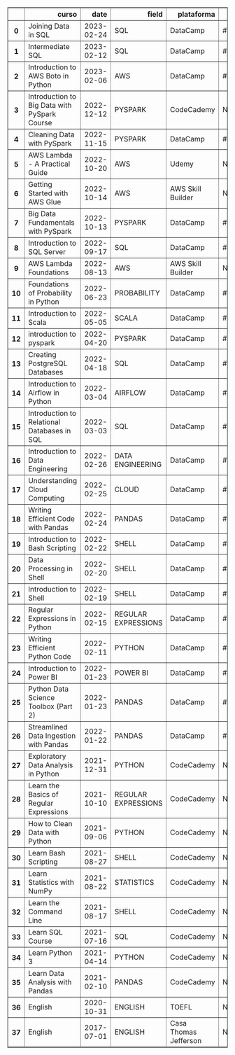 <table border="1" class="dataframe">
  <thead>
    <tr style="text-align: right;">
      <th></th>
      <th>curso</th>
      <th>date</th>
      <th>field</th>
      <th>plataforma</th>
      <th>id</th>
      <th>link</th>
    </tr>
  </thead>
  <tbody>
    <tr>
      <th>0</th>
      <td>Joining Data in SQL</td>
      <td>2023-02-24</td>
      <td>SQL</td>
      <td>DataCamp</td>
      <td>#27,948,484</td>
      <td>https://www.datacamp.com/statement-of-accomplishment/course/172944c6b33621ce36a37cada9c1f7848c6dcf0f</td>
    </tr>
    <tr>
      <th>1</th>
      <td>Intermediate SQL</td>
      <td>2023-02-12</td>
      <td>SQL</td>
      <td>DataCamp</td>
      <td>#27,907,563</td>
      <td>https://www.datacamp.com/statement-of-accomplishment/course/1b99186e2d712ebebad521549ab52000a0684c5a</td>
    </tr>
    <tr>
      <th>2</th>
      <td>Introduction to AWS Boto in Python</td>
      <td>2023-02-06</td>
      <td>AWS</td>
      <td>DataCamp</td>
      <td>#23,179,911</td>
      <td>https://www.datacamp.com/statement-of-accomplishment/course/321c4f45e8a5d40f2ed59217d9dc1a01e8651c5c?raw=1</td>
    </tr>
    <tr>
      <th>3</th>
      <td>Introduction to Big Data with PySpark Course</td>
      <td>2022-12-12</td>
      <td>PYSPARK</td>
      <td>CodeCademy</td>
      <td>NaN</td>
      <td>https://www.codecademy.com/profiles/robertomdiniz/certificates/895f3c0e3a564e9abea6f431ce5d87cc</td>
    </tr>
    <tr>
      <th>4</th>
      <td>Cleaning Data with PySpark</td>
      <td>2022-11-15</td>
      <td>PYSPARK</td>
      <td>DataCamp</td>
      <td>#23,931,785</td>
      <td>https://www.datacamp.com/statement-of-accomplishment/course/894911f368f19e6318f641a3331e42f67e965244?raw=1</td>
    </tr>
    <tr>
      <th>5</th>
      <td>AWS Lambda - A Practical Guide</td>
      <td>2022-10-20</td>
      <td>AWS</td>
      <td>Udemy</td>
      <td>NaN</td>
      <td>https://www.udemy.com/certificate/UC-b9c2e1b6-7f3c-4a5a-b579-57fad0a255f5/</td>
    </tr>
    <tr>
      <th>6</th>
      <td>Getting Started with AWS Glue</td>
      <td>2022-10-14</td>
      <td>AWS</td>
      <td>AWS Skill Builder</td>
      <td>NaN</td>
      <td>https://github.com/s33ding/myCertificates/blob/main/AWS_SkillBuilder_Glue.pdf</td>
    </tr>
    <tr>
      <th>7</th>
      <td>Big Data Fundamentals with PySpark</td>
      <td>2022-10-13</td>
      <td>PYSPARK</td>
      <td>DataCamp</td>
      <td>#24,143,835</td>
      <td>https://www.datacamp.com/statement-of-accomplishment/course/99e35d34dbbfe913b9f469f775eb46a190cde644</td>
    </tr>
    <tr>
      <th>8</th>
      <td>Introduction to SQL Server</td>
      <td>2022-09-17</td>
      <td>SQL</td>
      <td>DataCamp</td>
      <td>#23,941,546</td>
      <td>https://www.datacamp.com/statement-of-accomplishment/course/06eccba90ece050c5c1c59236b61dcf69c2be37e</td>
    </tr>
    <tr>
      <th>9</th>
      <td>AWS Lambda Foundations</td>
      <td>2022-08-13</td>
      <td>AWS</td>
      <td>AWS Skill Builder</td>
      <td>NaN</td>
      <td>https://github.com/s33ding/myCertificates/blob/main/awsSkillBuilder_AWS_Lambda.pdf</td>
    </tr>
    <tr>
      <th>10</th>
      <td>Foundations of Probability in Python</td>
      <td>2022-06-23</td>
      <td>PROBABILITY</td>
      <td>DataCamp</td>
      <td>#23,658,435</td>
      <td>https://www.datacamp.com/statement-of-accomplishment/course/4636b707c8dcdc8695fb3940c2ffc85cc1aa0579</td>
    </tr>
    <tr>
      <th>11</th>
      <td>Introduction to Scala</td>
      <td>2022-05-05</td>
      <td>SCALA</td>
      <td>DataCamp</td>
      <td>#23,144,363</td>
      <td>https://www.datacamp.com/statement-of-accomplishment/course/3672dd6b97120d9ca202d3f8bd028ff67831b428</td>
    </tr>
    <tr>
      <th>12</th>
      <td>introduction to pyspark</td>
      <td>2022-04-20</td>
      <td>PYSPARK</td>
      <td>DataCamp</td>
      <td>#22,441,529</td>
      <td>https://github.com/s33ding/myCertificates/blob/main/datacamp_introduction%20to%20pyspark.pdf</td>
    </tr>
    <tr>
      <th>13</th>
      <td>Creating PostgreSQL Databases</td>
      <td>2022-04-18</td>
      <td>SQL</td>
      <td>DataCamp</td>
      <td>#22,832,993</td>
      <td>https://www.datacamp.com/statement-of-accomplishment/course/6328c3299dd9d01d1177435b38e8d9ce85844c54</td>
    </tr>
    <tr>
      <th>14</th>
      <td>Introduction to Airflow in Python</td>
      <td>2022-03-04</td>
      <td>AIRFLOW</td>
      <td>DataCamp</td>
      <td>#22,704,916</td>
      <td>https://www.datacamp.com/statement-of-accomplishment/course/46d9000a6a0dbea337da8ee1f2d911c1673b3e79</td>
    </tr>
    <tr>
      <th>15</th>
      <td>Introduction to Relational Databases in SQL</td>
      <td>2022-03-03</td>
      <td>SQL</td>
      <td>DataCamp</td>
      <td>#23,067,162</td>
      <td>https://www.datacamp.com/statement-of-accomplishment/course/42eb4d282b095ddfaa0065907c518c5051f7b5b4</td>
    </tr>
    <tr>
      <th>16</th>
      <td>Introduction to Data Engineering</td>
      <td>2022-02-26</td>
      <td>DATA ENGINEERING</td>
      <td>DataCamp</td>
      <td>#22,479,586</td>
      <td>https://www.datacamp.com/statement-of-accomplishment/course/763ad4f93df0ca0ff4d1313399c3d24bd3a75c7d</td>
    </tr>
    <tr>
      <th>17</th>
      <td>Understanding Cloud Computing</td>
      <td>2022-02-25</td>
      <td>CLOUD</td>
      <td>DataCamp</td>
      <td>#23,180,504</td>
      <td>https://www.datacamp.com/statement-of-accomplishment/course/5b74c4928168513fa80f2ae88a75c4ff1b5378ef</td>
    </tr>
    <tr>
      <th>18</th>
      <td>Writing Efficient Code with Pandas</td>
      <td>2022-02-24</td>
      <td>PANDAS</td>
      <td>DataCamp</td>
      <td>#22,694,144</td>
      <td>https://www.datacamp.com/statement-of-accomplishment/course/a6689c0517832393c1e33fde01a539dd3d60544d</td>
    </tr>
    <tr>
      <th>19</th>
      <td>Introduction to Bash Scripting</td>
      <td>2022-02-22</td>
      <td>SHELL</td>
      <td>DataCamp</td>
      <td>#23,119,199</td>
      <td>https://www.datacamp.com/statement-of-accomplishment/course/03bec7f3dd48ab861f17f6e2862e594568f309be</td>
    </tr>
    <tr>
      <th>20</th>
      <td>Data Processing in Shell</td>
      <td>2022-02-20</td>
      <td>SHELL</td>
      <td>DataCamp</td>
      <td>#23,107,761</td>
      <td>https://www.datacamp.com/statement-of-accomplishment/course/b940731355ef858d9b2d990aee2d0e0348288351</td>
    </tr>
    <tr>
      <th>21</th>
      <td>Introduction to  Shell</td>
      <td>2022-02-19</td>
      <td>SHELL</td>
      <td>DataCamp</td>
      <td>#22,685,188</td>
      <td>https://www.datacamp.com/statement-of-accomplishment/course/8bb18f7a9b4f8e91cf3a0e80771d23bcef7b7cbe</td>
    </tr>
    <tr>
      <th>22</th>
      <td>Regular Expressions in Python</td>
      <td>2022-02-15</td>
      <td>REGULAR EXPRESSIONS</td>
      <td>DataCamp</td>
      <td>#22,864,276</td>
      <td>https://www.datacamp.com/statement-of-accomplishment/course/a8d1acb463db98dc4605613d95d4826eb0e317b7</td>
    </tr>
    <tr>
      <th>23</th>
      <td>Writing Efficient Python Code</td>
      <td>2022-02-11</td>
      <td>PYTHON</td>
      <td>DataCamp</td>
      <td>#22,577,755</td>
      <td>https://www.datacamp.com/statement-of-accomplishment/course/fc64a4364f76a49340a0bcc2ef29ed5e01bf6d96</td>
    </tr>
    <tr>
      <th>24</th>
      <td>Introduction to Power BI</td>
      <td>2022-01-23</td>
      <td>POWER BI</td>
      <td>DataCamp</td>
      <td>#22,549,749</td>
      <td>https://www.datacamp.com/statement-of-accomplishment/course/b1edc8dcaa0e648d8d43fec7d968882cf84ae874</td>
    </tr>
    <tr>
      <th>25</th>
      <td>Python Data Science Toolbox (Part 2)</td>
      <td>2022-01-23</td>
      <td>PANDAS</td>
      <td>DataCamp</td>
      <td>#22,700,284</td>
      <td>https://app.datacamp.com/learn/courses/python-data-science-toolbox-part-2</td>
    </tr>
    <tr>
      <th>26</th>
      <td>Streamlined Data Ingestion with Pandas</td>
      <td>2022-01-22</td>
      <td>PANDAS</td>
      <td>DataCamp</td>
      <td>#22,671,802</td>
      <td>https://www.datacamp.com/statement-of-accomplishment/course/2b8113ee484f7a2ad8d84e7e32ccd861c996569a?raw=1</td>
    </tr>
    <tr>
      <th>27</th>
      <td>Exploratory Data Analysis in Python</td>
      <td>2021-12-31</td>
      <td>PYTHON</td>
      <td>CodeCademy</td>
      <td>NaN</td>
      <td>https://www.codecademy.com/profiles/robertomdiniz/certificates/33af3a7ba2bd8a4291d5188f2d436696</td>
    </tr>
    <tr>
      <th>28</th>
      <td>Learn the Basics of Regular Expressions</td>
      <td>2021-10-10</td>
      <td>REGULAR EXPRESSIONS</td>
      <td>CodeCademy</td>
      <td>NaN</td>
      <td>https://www.codecademy.com/profiles/robertomdiniz/certificates/9da8e26980d5139405439ee7578b8b69</td>
    </tr>
    <tr>
      <th>29</th>
      <td>How to Clean Data with Python</td>
      <td>2021-09-06</td>
      <td>PYTHON</td>
      <td>CodeCademy</td>
      <td>NaN</td>
      <td>https://www.codecademy.com/profiles/robertomdiniz/certificates/e773a003314c1be60da8388a90a77e78</td>
    </tr>
    <tr>
      <th>30</th>
      <td>Learn Bash Scripting</td>
      <td>2021-08-27</td>
      <td>SHELL</td>
      <td>CodeCademy</td>
      <td>NaN</td>
      <td>https://www.codecademy.com/profiles/robertomdiniz/certificates/37c55263a9f1b1f7603f7551c293ecbd</td>
    </tr>
    <tr>
      <th>31</th>
      <td>Learn Statistics with NumPy</td>
      <td>2021-08-22</td>
      <td>STATISTICS</td>
      <td>CodeCademy</td>
      <td>NaN</td>
      <td>https://www.codecademy.com/profiles/robertomdiniz/certificates/43135f7494712f4c3b1ced1a55be7be1</td>
    </tr>
    <tr>
      <th>32</th>
      <td>Learn the Command Line</td>
      <td>2021-08-17</td>
      <td>SHELL</td>
      <td>CodeCademy</td>
      <td>NaN</td>
      <td>https://www.codecademy.com/profiles/robertomdiniz/certificates/c87ba0541f8be78bc2f4ba1128233f6f</td>
    </tr>
    <tr>
      <th>33</th>
      <td>Learn SQL Course</td>
      <td>2021-07-16</td>
      <td>SQL</td>
      <td>CodeCademy</td>
      <td>NaN</td>
      <td>https://www.codecademy.com/profiles/robertomdiniz/certificates/042a4e5884e3eb6ea1f2a12be6abb851</td>
    </tr>
    <tr>
      <th>34</th>
      <td>Learn Python 3</td>
      <td>2021-04-14</td>
      <td>PYTHON</td>
      <td>CodeCademy</td>
      <td>NaN</td>
      <td>https://www.codecademy.com/profiles/robertomdiniz/certificates/6c152bd262967f8c941c9707ed636bda</td>
    </tr>
    <tr>
      <th>35</th>
      <td>Learn Data Analysis with Pandas</td>
      <td>2021-02-10</td>
      <td>PANDAS</td>
      <td>CodeCademy</td>
      <td>NaN</td>
      <td>https://www.codecademy.com/profiles/robertomdiniz/certificates/95dd3ed417d7d6c449afffc6401b310a</td>
    </tr>
    <tr>
      <th>36</th>
      <td>English</td>
      <td>2020-10-31</td>
      <td>ENGLISH</td>
      <td>TOEFL</td>
      <td>NaN</td>
      <td>https://github.com/s33ding/myCertificates/blob/main/english_TOEFL_my_score.pdf</td>
    </tr>
    <tr>
      <th>37</th>
      <td>English</td>
      <td>2017-07-01</td>
      <td>ENGLISH</td>
      <td>Casa Thomas Jefferson</td>
      <td>NaN</td>
      <td>https://github.com/s33ding/myCertificates/blob/main/english_Casa%20Thomas%20Jefferson.pdf</td>
    </tr>
  </tbody>
</table>